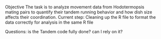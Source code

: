 Objective
The task is to analyze movement data from Hodotermopsis mating pairs to quantify their tandem running behavior and how dish size affects their coordination.
Current step:
Cleaning up the R file to format the data correctly for analysis in the same R file

Questions:
is the Tandem code fully done? can I rely on it?
